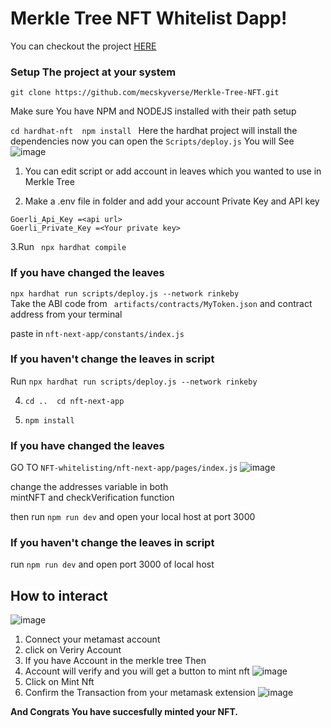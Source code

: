 # Merkle Tree NFT Whitelist Dapp!
You can checkout the project [HERE](https://merkle-tree-nft-nft-next-app-24ao-nv193m2d0-mecskyverse.vercel.app)

### Setup The project at your system

``git clone https://github.com/mecskyverse/Merkle-Tree-NFT.git ``

Make sure You have NPM and NODEJS installed with their path setup

`` cd hardhat-nft 
npm install 
``
Here the hardhat project will install the dependencies 
now you can open the 
`` Scripts/deploy.js ``
You will See 
![image](https://user-images.githubusercontent.com/91150257/191967239-236b6b9e-17f9-4bc8-bdde-ecdf87c22923.png)

1. You can edit script or add account in leaves which you wanted to use in Merkle Tree 

2. Make a .env file in folder and add your account Private Key and API key 
```
Goerli_Api_Key =<api url>
Goerli_Private_Key =<Your private key>
```
3.Run
`` npx hardhat compile``

### If you have changed the leaves

`` npx hardhat run scripts/deploy.js --network rinkeby `` <br>
Take the ABI code from 
`` artifacts/contracts/MyToken.json`` 
and contract address from your terminal

paste in 
``nft-next-app/constants/index.js`` 

### If you haven't change the leaves in script

Run `` npx hardhat run scripts/deploy.js --network rinkeby ``

4. `` cd .. 
    cd nft-next-app ``
    
5. `` npm install ``

### If you have changed the leaves
GO TO `` NFT-whitelisting/nft-next-app/pages/index.js ``
![image](https://user-images.githubusercontent.com/91150257/191969983-01c98887-38f0-46b0-8fcd-52355e9a4476.png)

change the addresses variable in both  
mintNFT and checkVerification function 

then run `` npm run dev ``
and open your local host at port 3000

### If you haven't change the leaves in script
run
`` npm run dev ``
and open port 3000 of local host



## How to interact 
![image](https://user-images.githubusercontent.com/91150257/191973485-8a952d5e-2e6a-4320-8b44-5c0b5f6ff887.png)

1. Connect your metamast account
2. click on Veriry Account
3. If you have Account in the merkle tree Then
4. Account will verify and you will get a button to mint nft
![image](https://user-images.githubusercontent.com/91150257/191973724-06432925-357d-4b77-8b8c-d446a31e804a.png)
5. Click on Mint Nft 
6. Confirm the Transaction from your metamask extension
![image](https://user-images.githubusercontent.com/91150257/191974774-77149438-953d-43af-b14d-b4befe00ac74.png)

**And Congrats You have succesfully minted your NFT.**

